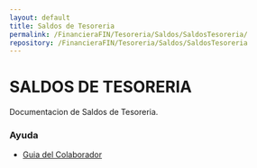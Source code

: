 ```yaml
---
layout: default
title: Saldos de Tesoreria
permalink: /FinancieraFIN/Tesoreria/Saldos/SaldosTesoreria/
repository: /FinancieraFIN/Tesoreria/Saldos/SaldosTesoreria
---
```

# SALDOS DE TESORERIA
Documentacion de Saldos de  Tesoreria.


### Ayuda
* [Guia del Colaborador](http://docs.oasiscom.com)
